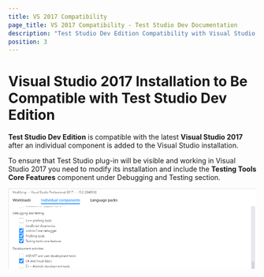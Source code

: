 ```yaml
---
title: VS 2017 Compatibility
page_title: VS 2017 Compatibility - Test Studio Dev Documentation
description: "Test Studio Dev Edition Compatibility with Visual Studio 2017. Prerequisites to install Test Studio Dev Edition plugin with Visual Studio 2017. Test Studio Dev Edition installed on Visual Studio 2017 but cannot start a test project."
position: 3
---
```


# Visual Studio 2017 Installation to Be Compatible with Test Studio Dev Edition

**Test Studio Dev Edition** is compatible with the latest **Visual Studio 2017** after an individual component is added to the Visual Studio installation.

To ensure that Test Studio plug-in will be visible and working in Visual Studio 2017 you need to modify its installation and include the **Testing Tools Core Features** component under Debugging and Testing section.

![Visual Studio 2017 Installation](images/vs2017installation.png)
